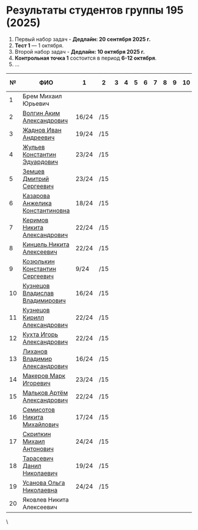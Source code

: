 

# Результаты студентов группы 195 (2025)


1. Первый набор задач -  **Дедлайн: 20 сентября 2025 г.**
2. **Тест 1** — 1 октября.
3. Второй набор задач -  **Дедлайн: 10 октября 2025 г.**
4. **Контрольная точка 1** состоится в период **6-12 октября**.
5. ...

| №   | ФИО                                                                | 1     | 2   | 3   | 4   | 5   | 6   | 7   | 8   | 9   | 10  | 11  | 12  | 13  | 14  | 15  | Лаба 1 | Лаба 2 | Лаба 3 |
| --- | ------------------------------------------------------------------ | ----- | --- | --- | --- | --- | --- | --- | --- | --- | --- | --- | --- | --- | --- | --- | ------ | ------ | ------ |
| 1   | Брем Михаил Юрьевич                                                |       |     |     |     |     |     |     |     |     |     |     |     |     |     |     |        |        |        |
| 2   | [Волгин Аким Александрович](https://github.com/ggvp989)            | 16/24 | /15 |     |     |     |     |     |     |     |     |     |     |     |     |     |        |        |        |
| 3   | [Жаднов Иван Андреевич](https://github.com/Vansoooo)               | 19/24 | /15 |     |     |     |     |     |     |     |     |     |     |     |     |     |        |        |        |
| 4   | [Жульев Константин Эдуардович](https://github.com/fuckswag11)      | 23/24 | /15 |     |     |     |     |     |     |     |     |     |     |     |     |     |        |        |        |
| 5   | [Земцев Дмитрий Сергеевич](https://github.com/ByySpeenyx)          | 23/24 | /15 |     |     |     |     |     |     |     |     |     |     |     |     |     |        |        |        |
| 6   | [Казарова Анжелика Константиновна](https://github.com/Anzelika871) | 18/24 | /15 |     |     |     |     |     |     |     |     |     |     |     |     |     |        |        |        |
| 7   | [Керимов Никита Александрович](https://github.com/Dersiloveyou)    | 22/24 | /15 |     |     |     |     |     |     |     |     |     |     |     |     |     |        |        |        |
| 8   | [Кинцель Никита Алексеевич](https://github.com/nstathams)          | 22/24 | /15 |     |     |     |     |     |     |     |     |     |     |     |     |     |        |        |        |
| 9   | [Козюлькин Константин Сергеевич](https://github.com/zxcKostya)     | 9/24  | /15 |     |     |     |     |     |     |     |     |     |     |     |     |     |        |        |        |
| 10  | [Кузнецов Владислав Владимирович](https://github.com/Upipoow)      | 16/24 | /15 |     |     |     |     |     |     |     |     |     |     |     |     |     |        |        |        |
| 11  | [Кузнецов Кирилл Александрович](https://github.com/kirill2509-cpu) | 22/24 | /15 |     |     |     |     |     |     |     |     |     |     |     |     |     |        |        |        |
| 12  | [Кухта Игорь Александрович](https://github.com/IGORBANGGG)         | 22/24 | /15 |     |     |     |     |     |     |     |     |     |     |     |     |     |        |        |        |
| 13  | [Лиханов Владимир Александрович](https://github.com/Konda-ak)      | 16/24 | /15 |     |     |     |     |     |     |     |     |     |     |     |     |     |        |        |        |
| 14  | [Макеров Марк Игоревич](https://github.com/missage02)              | 23/24 | /15 |     |     |     |     |     |     |     |     |     |     |     |     |     |        |        |        |
| 15  | [Мальков Артём Александрович](https://github.com/yslartem)         | 22/24 | /15 |     |     |     |     |     |     |     |     |     |     |     |     |     |        |        |        |
| 16  | [Семисотов Никита Михайлович](https://github.com/semisotovnm-ui)   | 17/24 | /15 |     |     |     |     |     |     |     |     |     |     |     |     |     |        |        |        |
| 17  | [Скрипкин Михаил Антонович](https://github.com/davbych)            | 24/24 | /15 |     |     |     |     |     |     |     |     |     |     |     |     |     |        |        |        |
| 18  | [Тарасевич Данил Николаевич](https://github.com/Hockeist)          | 19/24 | /15 |     |     |     |     |     |     |     |     |     |     |     |     |     |        |        |        |
| 19  | [Усанова Ольга Николаевна](https://github.com/WellHelga)           | 24/24 | /15 |     |     |     |     |     |     |     |     |     |     |     |     |     |        |        |        |
| 20  | Яковлев Никита Алексеевич                                          |       |     |     |     |     |     |     |     |     |     |     |     |     |     |     |        |        |        |

\